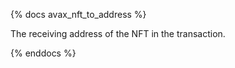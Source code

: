 {% docs avax_nft_to_address %}

The receiving address of the NFT in the transaction. 

{% enddocs %}